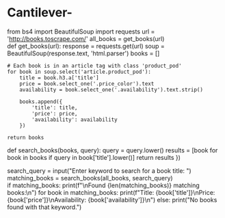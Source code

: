 # Cantilever-
from bs4 import BeautifulSoup
import requests
url = 'http://books.toscrape.com/'
all_books = get_books(url)                                                                                                                                                                  
def get_books(url):
    response = requests.get(url)
    soup = BeautifulSoup(response.text, 'html.parser')
    books = []

    # Each book is in an article tag with class 'product_pod'
    for book in soup.select('article.product_pod'):
        title = book.h3.a['title']
        price = book.select_one('.price_color').text
        availability = book.select_one('.availability').text.strip()

        books.append({
            'title': title,
            'price': price,
            'availability': availability
        })

    return books

def search_books(books, query):
    query = query.lower()
    results = [book for book in books if query in book['title'].lower()]
    return results
  })



search_query = input("Enter keyword to search for a book title: ")
matching_books = search_books(all_books, search_query)                                                                                                                    
if matching_books:
    print(f"\nFound {len(matching_books)} matching books:\n")
    for book in matching_books:
        print(f"Title: {book['title']}\nPrice: {book['price']}\nAvailability: {book['availability']}\n")
else:
    print("No books found with that keyword.")

           
